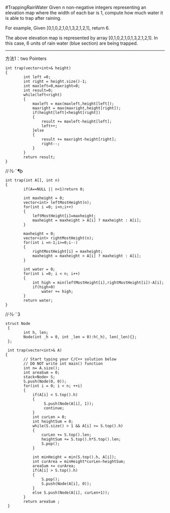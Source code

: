 #TrappingRainWater
Given n non-negative integers representing an elevation map where the width of each bar is 1, 
compute how much water it is able to trap after raining.

For example, 
Given [0,1,0,2,1,0,1,3,2,1,2,1], return 6.


The above elevation map is represented by array [0,1,0,2,1,0,1,3,2,1,2,1]. 
In this case, 6 units of rain water (blue section) are being trapped. 



---

方法1：two Pointers

```
int trap(vector<int>& height) 
{
        int left =0;
        int right = height.size()-1;
        int maxleft=0,maxright=0;
        int result=0;
        while(left<right)
        {
            maxleft = max(maxleft,height[left]);
            maxright = max(maxright,height[right]);
            if(height[left]<height[right])
            {
                result += maxleft-height[left];
                left++;
            }else
            {
                result += maxright-height[right];
                right--;
            }
        }
        return result;
}
```



//·½·¨¶þ
```
int trap(int A[], int n) 
{
        if(A==NULL || n<1)return 0;  
          
        int maxheight = 0;  
        vector<int> leftMostHeight(n);  
        for(int i =0; i<n;i++)  
        {  
            leftMostHeight[i]=maxheight;  
            maxheight = maxheight > A[i] ? maxheight : A[i];  
        }  
  
        maxheight = 0;  
        vector<int> rightMostHeight(n);  
        for(int i =n-1;i>=0;i--)  
        {  
            rightMostHeight[i] = maxheight;  
            maxheight = maxheight > A[i] ? maxheight : A[i];  
        }  
  
        int water = 0;  
        for(int i =0; i < n; i++)  
        {  
            int high = min(leftMostHeight[i],rightMostHeight[i])-A[i];  
            if(high>0)  
                water += high;  
        }  
        return water;
}
```

//·½·¨3

``` 
struct Node  
 {  
        int h, len;  
        Node(int _h = 0, int _len = 0):h(_h), len(_len){};  
 };  

 int trap(vector<int>& A) 
{  
        // Start typing your C/C++ solution below  
        // DO NOT write int main() function  
        int n= A.size();
        int areaSum = 0;  
        stack<Node> S;  
        S.push(Node(0, 0));  
        for(int i = 0; i < n; ++i)  
        {  
            if(A[i] < S.top().h)  
            {  
                 S.push(Node(A[i], 1));  
                 continue;  
            }  
            int curLen = 0;  
            int heightSum = 0;  
            while(S.size() > 1 && A[i] >= S.top().h)  
            {  
                curLen += S.top().len;  
                heightSum += S.top().h*S.top().len;  
                S.pop();  
            }  
             
            int minHeight = min(S.top().h, A[i]);  
            int curArea = minHeight*curLen-heightSum;  
            areaSum += curArea;  
            if(A[i] > S.top().h)  
            {  
                S.pop();  
                S.push(Node(A[i], 0));  
            }  
            else S.push(Node(A[i], curLen+1));  
        }  
        return areaSum ;  
 }  
 ```